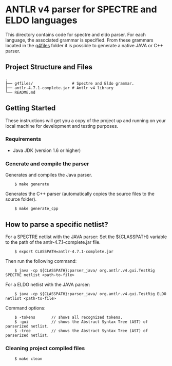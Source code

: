 # ANTLR v4 parser for SPECTRE and ELDO languages 

This directory contains code for spectre and eldo parser. For each language, the associated grammar is specified. From these grammars located in the [g4files](g4files/) folder it is possible to generate a native JAVA or C++ parser.

## Project Structure and Files

    .
    ├── g4files/                 # Spectre and Eldo grammar.
    ├── antlr-4.7.1-complete.jar # Antlr v4 library 
    └── README.md

## Getting Started

These instructions will get you a copy of the project up and running on your local machine for development and testing purposes.

### Requirements

* Java JDK (version 1.6 or higher)

### Generate and compile the parser

Generates and compiles the Java parser.

```
	$ make generate
```

Generates the C++ parser (automatically copies the source files to the source folder).

```
	$ make generate_cpp
```

## How to parse a specific netlist?

For a SPECTRE netlist with the JAVA parser:
Set the ${CLASSPATH} variable to the path of the antlr-4.7.1-complete.jar file.

```
	$ export CLASSPATH=antlr-4.7.1-complete.jar
```

Then run the following command:

```
	$ java -cp ${CLASSPATH}:parser_java/ org.antlr.v4.gui.TestRig SPECTRE netlist <path-to-file>
```

For a ELDO netlist with the JAVA parser:

```
	$ java -cp ${CLASSPATH}:parser_java/ org.antlr.v4.gui.TestRig ELDO netlist <path-to-file>
```

Command options:

```
	$ -tokens		// shows all recognized tokens.
	$ -gui			// shows the Abstract Syntax Tree (AST) of parserized netlist.
	$ -tree			// shows the Abstract Syntax Tree (AST) of parserized netlist.
```

### Cleaning project compiled files

```
	$ make clean
```


